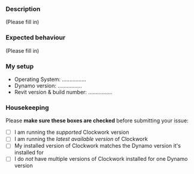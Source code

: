 ### Description
(Please fill in)

### Expected behaviour
(Please fill in)

### My setup
- Operating System: ................
- Dynamo version: ................
- Revit version & build number: ................

### Housekeeping
Please **make sure these boxes are checked** before submitting your issue:
- [ ] I am running the *supported* Clockwork version
- [ ] I am running the *latest available version* of Clockwork
- [ ] My installed version of Clockwork matches the Dynamo version it's installed for
- [ ] I do *not* have multiple versions of Clockwork installed for one Dynamo version
